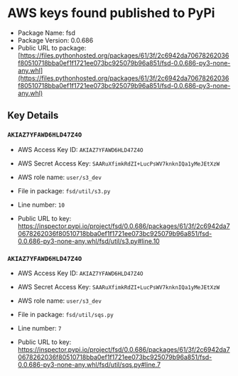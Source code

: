 # AWS keys found published to PyPi

* Package Name: fsd
* Package Version: 0.0.686
* Public URL to package: [https://files.pythonhosted.org/packages/61/3f/2c6942da70678262036f80510718bba0ef1f1721ee073bc925079b96a851/fsd-0.0.686-py3-none-any.whl](https://files.pythonhosted.org/packages/61/3f/2c6942da70678262036f80510718bba0ef1f1721ee073bc925079b96a851/fsd-0.0.686-py3-none-any.whl)

## Key Details

### `AKIAZ7YFAWD6HLD47Z4O`

* AWS Access Key ID: `AKIAZ7YFAWD6HLD47Z4O`
* AWS Secret Access Key: `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` 
* AWS role name: `user/s3_dev`
* File in package: `fsd/util/s3.py`
* Line number: `10`

* Public URL to key: https://inspector.pypi.io/project/fsd/0.0.686/packages/61/3f/2c6942da70678262036f80510718bba0ef1f1721ee073bc925079b96a851/fsd-0.0.686-py3-none-any.whl/fsd/util/s3.py#line.10



### `AKIAZ7YFAWD6HLD47Z4O`

* AWS Access Key ID: `AKIAZ7YFAWD6HLD47Z4O`
* AWS Secret Access Key: `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` 
* AWS role name: `user/s3_dev`
* File in package: `fsd/util/sqs.py`
* Line number: `7`

* Public URL to key: https://inspector.pypi.io/project/fsd/0.0.686/packages/61/3f/2c6942da70678262036f80510718bba0ef1f1721ee073bc925079b96a851/fsd-0.0.686-py3-none-any.whl/fsd/util/sqs.py#line.7


